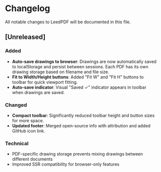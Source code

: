 # Changelog

All notable changes to LeedPDF will be documented in this file.

## [Unreleased]

### Added
- **Auto-save drawings to browser**: Drawings are now automatically saved to localStorage and persist between sessions. Each PDF has its own drawing storage based on filename and file size.
- **Fit to Width/Height buttons**: Added "Fit W" and "Fit H" buttons to toolbar for quick viewport fitting.
- **Auto-save indicator**: Visual "Saved ✓" indicator appears in toolbar when drawings are saved.

### Changed
- **Compact toolbar**: Significantly reduced toolbar height and button sizes for more space.
- **Updated footer**: Merged open-source info with attribution and added GitHub icon link.

### Technical
- PDF-specific drawing storage prevents mixing drawings between different documents
- Improved SSR compatibility for browser-only features
